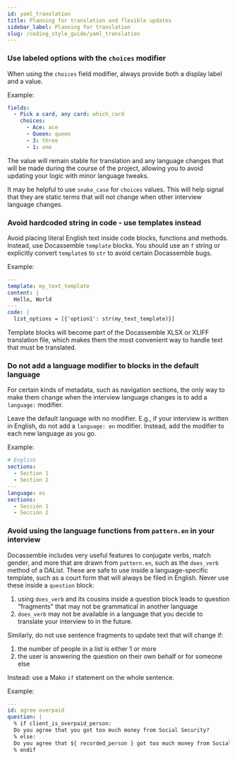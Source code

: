 ```yaml
---
id: yaml_translation
title: Planning for translation and flexible updates
sidebar_label: Planning for translation
slug: /coding_style_guide/yaml_translation
---
```

### Use labeled options with the `choices` modifier

When using the `choices` field modifier, always provide both
a display label and a value.

Example:

```yaml
fields: 
  - Pick a card, any card: which_card
    choices:
      - Ace: ace
      - Queen: queen
      - 3: three
      - 1: one
```

The value will remain stable for translation and any language changes that will
be made during the course of the project, allowing you to avoid updating your
logic with minor language tweaks.

It may be helpful to use `snake_case` for `choices` values. This will help
signal that they are static terms that will not change when other interview
language changes.

### Avoid hardcoded string in code - use templates instead

Avoid placing literal English text inside code blocks, functions and methods. Instead,
use Docassemble `template` blocks. You should use an `f` string or explicitly
convert `template`s to `str` to avoid certain Docassemble bugs.

Example:

```yaml
---
template: my_text_template
content: |
  Hello, World
---
code: |
  list_options = [{'option1': str(my_text_template)}]
```

Template blocks will become part of the Docassemble XLSX or XLIFF translation
file, which makes them the most convenient way to handle text that must be
translated.

### Do not add a language modifier to blocks in the default language

For certain kinds of metadata, such as navigation sections, the only way to make
them change when the interview language changes is to add a `language:` modifier.

Leave the default language with no modifier. E.g., if your interview is written
in English, do not add a `language: en` modifier. Instead, add the modifier
to each new language as you go.

Example:

```yaml
# English
sections: 
  - Section 1
  - Section 2
---
language: es
sections:
  - Sección 1
  - Sección 2
```

### Avoid using the language functions from `pattern.en` in your interview

Docassemble includes very useful features to conjugate verbs, match gender, and
more that are drawn from `pattern.en`, such as the `does_verb` method of a
DAList. These are safe to use inside a language-specific template, such as a
court form that will always be filed in English. Never use these inside a
`question` block:

1. using `does_verb` and its cousins inside a question block leads to question
   "fragments" that may not be grammatical in another language
1. `does_verb` may not be available in a language that you decide to translate
   your interview to in the future.

Similarly, do not use sentence fragments to update text that will change if:

1. the number of people in a list is either 1 or more
1. the user is answering the question on their own behalf or for someone else

Instead: use a Mako `if` statement on the whole sentence.

Example:

```yaml
---
id: agree overpaid
question: |
  % if client_is_overpaid_person:
  Do you agree that you got too much money from Social Security?
  % else:
  Do you agree that ${ recorded_person } got too much money from Social Security?
  % endif
```
